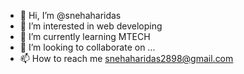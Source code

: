 - 👋 Hi, I’m @snehaharidas
- 👀 I’m interested in web developing
- 🌱 I’m currently learning MTECH
- 💞️ I’m looking to collaborate on ...
- 📫 How to reach me snehaharidas2898@gmail.com

<!---
snehaharidas/snehaharidas is a ✨ special ✨ repository because its `README.md` (this file) appears on your GitHub profile.
You can click the Preview link to take a look at your changes.
--->
